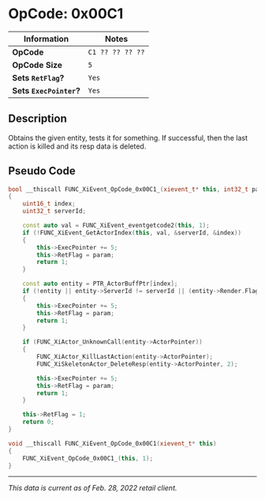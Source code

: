 # OpCode: 0x00C1

| Information               | Notes |
|---                        |---    |
| **OpCode**                | `C1 ?? ?? ?? ??` |
| **OpCode Size**           | `5`   |
| **Sets `RetFlag`?**       | `Yes` |
| **Sets `ExecPointer`?**   | `Yes` |

## Description

Obtains the given entity, tests it for something. If successful, then the last action is killed and its resp data is deleted.

## Pseudo Code

```cpp
bool __thiscall FUNC_XiEvent_OpCode_0x00C1_(xievent_t* this, int32_t param)
{
    uint16_t index;
    uint32_t serverId;

    const auto val = FUNC_XiEvent_eventgetcode2(this, 1);
    if (!FUNC_XiEvent_GetActorIndex(this, val, &serverId, &index))
    {
        this->ExecPointer += 5;
        this->RetFlag = param;
        return 1;
    }

    const auto entity = PTR_ActorBuffPtr[index];
    if (!entity || entity->ServerId != serverId || (entity->Render.Flags0 & 0x200) == 0 || (entity->Render.Flags0 & 0x80) == 0)
    {
        this->ExecPointer += 5;
        this->RetFlag = param;
        return 1;
    }

    if (FUNC_XiActor_UnknownCall(entity->ActorPointer))
    {
        FUNC_XiActor_KillLastAction(entity->ActorPointer);
        FUNC_XiSkeletonActor_DeleteResp(entity->ActorPointer, 2);

        this->ExecPointer += 5;
        this->RetFlag = param;
        return 1;
    }

    this->RetFlag = 1;
    return 0;
}

void __thiscall FUNC_XiEvent_OpCode_0x00C1(xievent_t* this)
{
    FUNC_XiEvent_OpCode_0x00C1_(this, 1);
}
```

---

_This data is current as of Feb. 28, 2022 retail client._